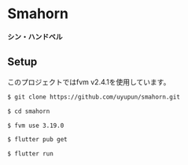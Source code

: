 # Smahorn

**シン・ハンドベル**

## Setup

このプロジェクトではfvm v2.4.1を使用しています。

```bash
$ git clone https://github.com/uyupun/smahorn.git

$ cd smahorn

$ fvm use 3.19.0

$ flutter pub get

$ flutter run
```
